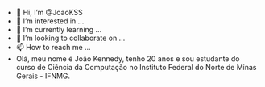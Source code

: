 - 👋 Hi, I’m @JoaoKSS
- 👀 I’m interested in ...
- 🌱 I’m currently learning ...
- 💞️ I’m looking to collaborate on ...
- 📫 How to reach me ...
- Olá, meu nome é João Kennedy, tenho 20 anos e sou estudante do curso de Ciência da Computação no Instituto Federal do Norte de Minas Gerais - IFNMG.



<!---
JoaoKSS/JoaoKSS is a ✨ special ✨ repository because its `README.md` (this file) appears on your GitHub profile.
You can click the Preview link to take a look at your changes.
--->
